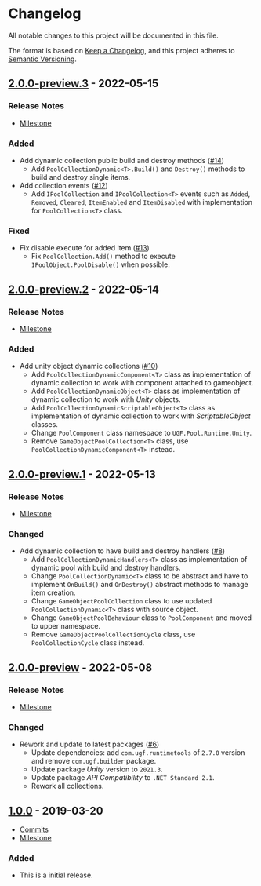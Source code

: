 # Changelog

All notable changes to this project will be documented in this file.

The format is based on [Keep a Changelog](https://keepachangelog.com/en/1.0.0/),
and this project adheres to [Semantic Versioning](https://semver.org/spec/v2.0.0.html).

## [2.0.0-preview.3](https://github.com/unity-game-framework/ugf-pool/releases/tag/2.0.0-preview.3) - 2022-05-15  

### Release Notes

- [Milestone](https://github.com/unity-game-framework/ugf-pool/milestone/5?closed=1)  
    

### Added

- Add dynamic collection public build and destroy methods ([#14](https://github.com/unity-game-framework/ugf-pool/issues/14))  
    - Add `PoolCollectionDynamic<T>.Build()` and `Destroy()` methods to build and destroy single items.
- Add collection events ([#12](https://github.com/unity-game-framework/ugf-pool/issues/12))  
    - Add `IPoolCollection` and `IPoolCollection<T>` events such as `Added`, `Removed`, `Cleared`, `ItemEnabled` and `ItemDisabled` with implementation for `PoolCollection<T>` class.

### Fixed

- Fix disable execute for added item ([#13](https://github.com/unity-game-framework/ugf-pool/issues/13))  
    - Fix `PoolCollection.Add()` method to execute `IPoolObject.PoolDisable()` when possible.

## [2.0.0-preview.2](https://github.com/unity-game-framework/ugf-pool/releases/tag/2.0.0-preview.2) - 2022-05-14  

### Release Notes

- [Milestone](https://github.com/unity-game-framework/ugf-pool/milestone/4?closed=1)  
    

### Added

- Add unity object dynamic collections ([#10](https://github.com/unity-game-framework/ugf-pool/issues/10))  
    - Add `PoolCollectionDynamicComponent<T>` class as implementation of dynamic collection to work with component attached to gameobject.
    - Add `PoolCollectionDynamicObject<T>` class as implementation of dynamic collection to work with _Unity_ objects.
    - Add `PoolCollectionDynamicScriptableObject<T>` class as implementation of dynamic collection to work with _ScriptableObject_ classes.
    - Change `PoolComponent` class namespace to `UGF.Pool.Runtime.Unity`.
    - Remove `GameObjectPoolCollection<T>` class, use `PoolCollectionDynamicComponent<T>` instead.

## [2.0.0-preview.1](https://github.com/unity-game-framework/ugf-pool/releases/tag/2.0.0-preview.1) - 2022-05-13  

### Release Notes

- [Milestone](https://github.com/unity-game-framework/ugf-pool/milestone/3?closed=1)  
    

### Changed

- Add dynamic collection to have build and destroy handlers ([#8](https://github.com/unity-game-framework/ugf-pool/issues/8))  
    - Add `PoolCollectionDynamicHandlers<T>` class as implementation of dynamic pool with build and destroy handlers.
    - Change `PoolCollectionDynamic<T>` class to be abstract and have to implement `OnBuild()` and `OnDestroy()` abstract methods to manage item creation.
    - Change `GameObjectPoolCollection` class to use updated `PoolCollectionDynamic<T>` class with source object.
    - Change `GameObjectPoolBehaviour` class to `PoolComponent` and moved to upper namespace.
    - Remove `GameObjectPoolCollectionCycle` class, use `PoolCollectionCycle` class instead.

## [2.0.0-preview](https://github.com/unity-game-framework/ugf-pool/releases/tag/2.0.0-preview) - 2022-05-08  

### Release Notes

- [Milestone](https://github.com/unity-game-framework/ugf-pool/milestone/2?closed=1)  
    

### Changed

- Rework and update to latest packages ([#6](https://github.com/unity-game-framework/ugf-pool/issues/6))  
    - Update dependencies: add `com.ugf.runtimetools` of `2.7.0` version and remove `com.ugf.builder` package.
    - Update package _Unity_ version to `2021.3`.
    - Update package _API Compatibility_ to `.NET Standard 2.1`.
    - Rework all collections.

## [1.0.0](https://github.com/unity-game-framework/ugf-pool/releases/tag/1.0.0) - 2019-03-20  

- [Commits](https://github.com/unity-game-framework/ugf-pool/compare/86be6be...1.0.0)
- [Milestone](https://github.com/unity-game-framework/ugf-pool/milestone/1?closed=1)

### Added
- This is a initial release.


